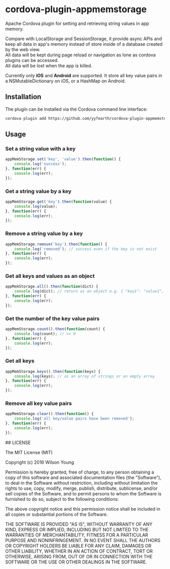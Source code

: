# cordova-plugin-appmemstorage

Apache Cordova plugin for setting and retrieving string values in app memory.

Compare with LocalStorage and SessionStorage, 
it provide async APIs and keep all data in app's memory instead of store inside of a database created by the web view.  
All data will be kept during page reload or navigation as lone as cordova plugins can be accessed.  
All data will be lost when the app is killed.

Currently only **iOS** and **Android** are supported. It store all key value pairs in a NSMutableDictionary on iOS, or a HashMap on Android.

## Installation

The plugin can be installed via the Cordova command line interface:

```bash
cordova plugin add https://github.com/yyfearth/cordova-plugin-appmemstorage.git
```

## Usage

### Set a string value with a key

```js
appMemStorage.set('key', 'value').then(function() {
    console.log('success');
}, function(err) {
    console.log(err);
});
```

### Get a string value by a key

```js
appMemStorage.get('key').then(function(value) {
    console.log(value);
}, function(err) {
    console.log(err);
});
```

### Remove a string value by a key

```js
appMemStorage.remove('key').then(function() {
    console.log('removed'); // success even if the key is not exist
}, function(err) {
    console.log(err);
});
```

### Get all keys and values as an object

```js
appMemStorage.all().then(function(dict) {
    console.log(dict); // return as an object e.g. { "key1": "value1", "key2": "value2" }
}, function(err) {
    console.log(err);
});
```

### Get the number of the key value pairs

```js
appMemStorage.count().then(function(count) {
    console.log(count); // >= 0
}, function(err) {
    console.log(err);
});
```

### Get all keys

```js
appMemStorage.keys().then(function(keys) {
    console.log(keys); // as an array of strings or an empty array
}, function(err) {
    console.log(err);
});
```

### Remove all key value pairs

```js
appMemStorage.clear().then(function() {
    console.log('all key/value pairs have been removed');
}, function(err) {
    console.log(err);
});
```

##<a name="license"></a> LICENSE

The MIT License (MIT)

Copyright (c) 2016 Wilson Young

Permission is hereby granted, free of charge, to any person obtaining a copy
of this software and associated documentation files (the "Software"), to deal
in the Software without restriction, including without limitation the rights
to use, copy, modify, merge, publish, distribute, sublicense, and/or sell
copies of the Software, and to permit persons to whom the Software is
furnished to do so, subject to the following conditions:

The above copyright notice and this permission notice shall be included in
all copies or substantial portions of the Software.

THE SOFTWARE IS PROVIDED "AS IS", WITHOUT WARRANTY OF ANY KIND, EXPRESS OR
IMPLIED, INCLUDING BUT NOT LIMITED TO THE WARRANTIES OF MERCHANTABILITY,
FITNESS FOR A PARTICULAR PURPOSE AND NONINFRINGEMENT. IN NO EVENT SHALL THE
AUTHORS OR COPYRIGHT HOLDERS BE LIABLE FOR ANY CLAIM, DAMAGES OR OTHER
LIABILITY, WHETHER IN AN ACTION OF CONTRACT, TORT OR OTHERWISE, ARISING FROM,
OUT OF OR IN CONNECTION WITH THE SOFTWARE OR THE USE OR OTHER DEALINGS IN
THE SOFTWARE.
